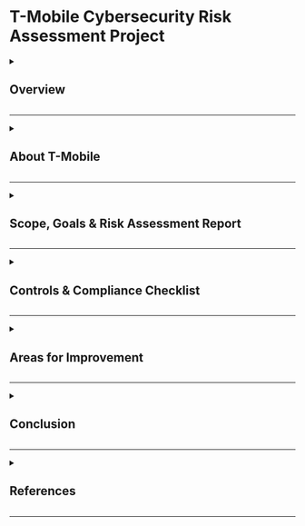 #  T-Mobile Cybersecurity Risk Assessment Project  

<details>
  <summary><h2>Overview</h2></summary>
  <p>This project presents a comprehensive <b>cybersecurity risk assessment</b> for T-Mobile, one of the largest telecommunications companies. The assessment covers:</p>
  <ul>
    <li> <b>Scope, Goals & Risk Assessment Report</b></li>
    <li> <b>Controls & Compliance Checklist</b></li>
    <li> <b>Risk Register</b></li>
    <li> <b>Areas for Improvement & Recommendations</b></li>
  </ul>
  <p>The goal is to evaluate <b>potential cybersecurity threats</b>, analyze the <b>effectiveness of existing security measures</b>, and propose mitigation strategies to enhance T-Mobile's resilience against evolving cyber threats.</p>
</details>

---

<details>
  <summary><h2> About T-Mobile</h2></summary>
  <p><b>T-Mobile</b> is a leading telecommunications company that provides wireless voice, messaging, and data services in the United States and globally. As of 2025, T-Mobile has:</p>
  <ul>
    <li> Over <b>110 million customers</b> in the U.S.</li>
    <li>🏢 A vast infrastructure of **5G networks** and data centers.</li>
    <li>💳 Processes **millions of financial transactions** daily.</li>
    <li>🔐 Stores **highly sensitive customer information**, including:
      <ul>
        <li>📂 Personally Identifiable Information (PII)</li>
        <li>💳 Credit card and financial data</li>
        <li>📞 Call and message records</li>
      </ul>
    </li>
  </ul>

  <h3> Cybersecurity Challenges</h3>
  <p>T-Mobile has been a frequent target of cyberattacks, including:</p>
  <ul>
    <li>⚠️ <b>Data breaches</b> exposing customer information.</li>
    <li>⚠️ <b>Phishing & credential theft</b> targeting employees.</li>
    <li>⚠️ <b>Third-party vulnerabilities</b> in vendor supply chains.</li>
    <li>⚠️ <b>Regulatory compliance risks</b> (GDPR, PCI DSS, FCC rules).</li>
  </ul>

  <h3>🔍 Why This Project Matters</h3>
  <p>This cybersecurity assessment aims to identify <b>key vulnerabilities</b> in T-Mobile’s security infrastructure and offer strategies to strengthen data protection, compliance adherence, and threat mitigation.</p>
</details>

---

<details>
  <summary><h2>Scope, Goals & Risk Assessment Report</h2></summary>
  <h3>📍 Scope</h3>
  <p>The assessment covers <b>network security, data protection, third-party risks, and regulatory compliance</b>. All assets, internal processes, and compliance measures are reviewed.</p>
  
  <h3>🎯 Goals</h3>
  <ul>
    <li>Identify security vulnerabilities and evaluate existing security controls.</li>
    <li>Assess compliance with GDPR, PCI DSS, NIST, and ISO 27001 standards.</li>
    <li>Provide actionable mitigation strategies to reduce cybersecurity threats.</li>
  </ul>

  <h3>🛡️Risk Assessment & Monitoring</h3>
  <p>The key risks identified include:</p>
  <ul>
    <li><b>Data Breaches</b> – Sensitive customer data exposure</li>
    <li><b>Unauthorized Access</b> – Exploiting weak authentication mechanisms</li>
    <li><b>Phishing Attacks</b> – Credential theft & unauthorized access</li>
    <li><b>Insider Threats</b> – Malicious or negligent employees</li>
    <li><b>Third-Party Security Risks</b> – Vendor security vulnerabilities</li>
  </ul>
  <p><b>Overall Risk Score: 8/10 (High Risk)</b></p>
</details>

---

<details>
  <summary><h2>Controls & Compliance Checklist</h2></summary>
  <p>This checklist evaluates whether T-Mobile has implemented the necessary <b>security controls and compliance measures</b>.</p>

  <h3>✔️ Security Controls</h3>
  <ul>
    <li> Firewall & Intrusion Detection System (IDS)</li>
    <li> Multi-Factor Authentication (MFA) & Encryption</li>
    <li> Security Operations Center (SOC) Monitoring</li>
    <li> Incident Response & Disaster Recovery Plans</li>
    <li> Data Protection & Access Management</li>
  </ul>

  <h3> Compliance Standards</h3>
  <ul>
    <li> <b>GDPR</b> – Data protection impact assessment & breach notifications</li>
    <li> <b>PCI DSS</b> – Secure credit card processing & encryption</li>
    <li> <b>NIST Cybersecurity Framework</b> – Identify, Protect, Detect, Respond, Recover</li>
    <li> <b>ISO 27001</b> – Information Security Management System (ISMS)</li>
  </ul>

  <p><b>Goal:</b> Ensure T-Mobile is aligned with cybersecurity best practices.</p>
</details>

---

<details>
  <summary><h2> Areas for Improvement</h2></summary>
  <ul>
    <li> Improve <b>risk justification</b> for post-mitigation scores.</li>
    <li> Add <b>risk trend indicators</b> (⬆ Increasing, ➖ Stable, ⬇ Decreasing).</li>
    <li> Expand <b>Zero Trust implementation plan</b> to address challenges.</li>
    <li> Enhance <b>incident response documentation</b>.</li>
  </ul>
</details>

---

<details>
  <summary><h2> Conclusion</h2></summary>
  <p>This project highlights the **key cybersecurity risks** and **mitigation strategies** for T-Mobile. While existing security controls provide a strong foundation, improvements in **Zero Trust implementation, risk tracking, and compliance reporting** will further strengthen the security posture.</p>
</details>

---

<details>
  <summary><h2>References</h2></summary>
  <ul>
    <li>📖 T-Mobile Cybersecurity Scope, Goals, & Risk Assessment Report</li>
    <li>📖 T-Mobile Cybersecurity Controls & Compliance Checklist</li>
    <li>📖 NIST Cybersecurity Framework: <a href="https://www.nist.gov/cyberframework">NIST Website</a></li>
    <li>📖 ISO/IEC 27001 Compliance: <a href="https://www.iso.org/isoiec-27001-information-security.html">ISO Website</a></li>
  </ul>
</details>

---
